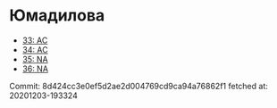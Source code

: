 # Юмадилова
- [33: AC](33.md)
- [34: AC](34.md)
- [35: NA](35.md)
- [36: NA](36.md)

Commit: 8d424cc3e0ef5d2ae2d004769cd9ca94a76862f1
 fetched at: 20201203-193324
